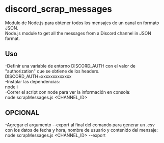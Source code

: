 # discord_scrap_messages
Modulo de Node.js para obtener todos los mensajes de un canal en formato JSON. <br/>
Node.js module to get all the messages from a Discord channel in JSON format.

## Uso
-Definir una variable de entorno DISCORD_AUTH con el valor de "authorization" que se obtiene de los headers. <br/>
DISCORD_AUTH=xxxxxxxxxxxxx<br/>
-Instalar las dependencias: <br/>
node i <br/>
-Correr el script con node para ver la información en consola: <br/>
node scrapMessages.js <CHANNEL_ID>

## OPCIONAL
-Agregar el argumento --export al final del comando para generar un .csv con los datos de fecha y hora, nombre de usuario y contenido del mensaje: <br/>
node scrapMessages.js <CHANNEL_ID> --export

